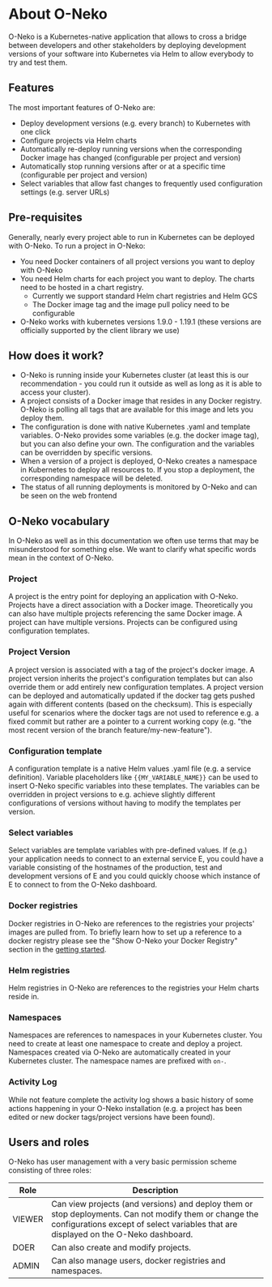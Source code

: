 # About O-Neko

O-Neko is a Kubernetes-native application that allows to cross a bridge between developers and other stakeholders by deploying
development versions of your software into Kubernetes via Helm to allow everybody to try and test them.

## Features

The most important features of O-Neko are:

* Deploy development versions (e.g. every branch) to Kubernetes with one click
* Configure projects via Helm charts
* Automatically re-deploy running versions when the corresponding Docker image has changed (configurable per project and version)
* Automatically stop running versions after or at a specific time (configurable per project and version)
* Select variables that allow fast changes to frequently used configuration settings (e.g. server URLs)

## Pre-requisites

Generally, nearly every project able to run in Kubernetes can be deployed with O-Neko. To run a project in O-Neko:

* You need Docker containers of all project versions you want to deploy with O-Neko
* You need Helm charts for each project you want to deploy. The charts need to be hosted in a chart registry.
    * Currently we support standard Helm chart registries and Helm GCS
    * The Docker image tag and the image pull policy need to be configurable
* O-Neko works with kubernetes versions 1.9.0 - 1.19.1 (these versions are officially supported by the client library we use)

## How does it work?

* O-Neko is running inside your Kubernetes cluster (at least this is our recommendation - you could run it outside as well as long as it is able to access your cluster).
* A project consists of a Docker image that resides in any Docker registry. O-Neko is polling all tags that are available for this image and lets you deploy them.
* The configuration is done with native Kubernetes .yaml and template variables. O-Neko provides some variables (e.g. the docker image tag), but you can also define your own. The configuration and the variables can be overridden by specific versions.
* When a version of a project is deployed, O-Neko creates a namespace in Kubernetes to deploy all resources to. If you stop a deployment, the corresponding namespace will be deleted.
* The status of all running deployments is monitored by O-Neko and can be seen on the web frontend

## O-Neko vocabulary

In O-Neko as well as in this documentation we often use terms that may be misunderstood for something else. We want
to clarify what specific words mean in the context of O-Neko.

### Project
A project is the entry point for deploying an application with O-Neko. Projects have a direct
association with a Docker image. Theoretically you can also have multiple projects referencing the same Docker image.
A project can have multiple versions. Projects can be configured using configuration templates.

### Project Version

A project version is associated with a tag of the project's docker image.
A project version inherits the project's configuration templates but can also override them or add entirely new configuration
templates. A project version can be deployed and automatically updated if the docker tag gets pushed again with different
contents (based on the checksum). This is especially useful for scenarios where the docker tags are not used to reference
e.g. a fixed commit but rather are a pointer to a current working copy (e.g. "the most recent version of the branch 
feature/my-new-feature").

### Configuration template

A configuration template is a native Helm values .yaml file (e.g. a service definition).
Variable placeholders like `{{MY_VARIABLE_NAME}}` can be used to insert O-Neko specific variables into these templates.
The variables can be overridden in project versions to e.g. achieve slightly different configurations of versions without
having to modify the templates per version.

### Select variables

Select variables are template variables with pre-defined values. If (e.g.) your application
needs to connect to an external service E, you could have a variable consisting of the hostnames of the production, test
and development versions of E and you could quickly choose which instance of E to connect to from the O-Neko dashboard.

### Docker registries

Docker registries in O-Neko are references to the registries your projects'
images are pulled from. To briefly learn how to set up a reference to a docker registry please see the 
"Show O-Neko your Docker Registry" section in the [getting started](./GETTING_STARTED.md).

### Helm registries

Helm registries in O-Neko are references to the registries your Helm charts reside in.

### Namespaces

Namespaces are references to namespaces in your Kubernetes cluster. You need to create at least one namespace to create and
deploy a project. Namespaces created via O-Neko are automatically created in your Kubernetes cluster. The namespace names
are prefixed with `on-`.

### Activity Log

While not feature complete the activity log shows a basic history of some actions happening in your O-Neko installation (e.g. a project
has been edited or new docker tags/project versions have been found).

## Users and roles

O-Neko has user management with a very basic permission scheme consisting of three roles:

| Role | Description |
| --- | --- |
| VIEWER | Can view projects (and versions) and deploy them or stop deployments. Can not modify them or change the configurations except of select variables that are displayed on the O-Neko dashboard. |
| DOER | Can also create and modify projects. |
| ADMIN | Can also manage users, docker registries and namespaces. |
